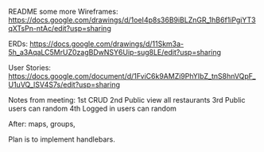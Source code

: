 README some more
Wireframes:
https://docs.google.com/drawings/d/1oeI4p8s36B9iBLZnGR_1hB6f1iPgiYT3qXTsPn-ntAc/edit?usp=sharing

ERDs:
https://docs.google.com/drawings/d/11Skm3a-5h_a3AqaLC5MrUZ0zagBDwNSY6Uip-sug8LE/edit?usp=sharing

User Stories:
https://docs.google.com/document/d/1FviC6k9AMZi9PhYIbZ_tnS8hnVQpF_U1uVQ_lSV4S7s/edit?usp=sharing


Notes from meeting:
1st 	CRUD
2nd	Public view all restaurants
3rd	Public users can random
4th	Logged in users can random

After: maps, groups,

Plan is to implement handlebars.
